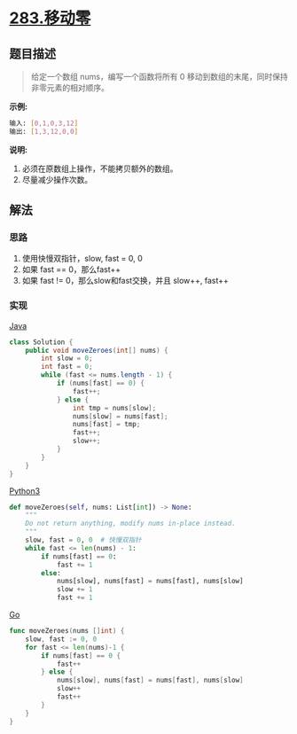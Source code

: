 # [283.移动零](https://leetcode-cn.com/problems/move-zeroes/)

## 题目描述

> 给定一个数组 nums，编写一个函数将所有 0 移动到数组的末尾，同时保持非零元素的相对顺序。

**示例:**

```sh
输入: [0,1,0,3,12]
输出: [1,3,12,0,0]
```

**说明:**

1. 必须在原数组上操作，不能拷贝额外的数组。
2. 尽量减少操作次数。

## 解法

### 思路

1. 使用快慢双指针，slow, fast = 0, 0
2. 如果 fast == 0，那么fast++
3. 如果 fast != 0，那么slow和fast交换，并且 slow++, fast++

### 实现

[Java](./Solution.java)

```java
class Solution {
    public void moveZeroes(int[] nums) {
        int slow = 0;
        int fast = 0;
        while (fast <= nums.length - 1) {
            if (nums[fast] == 0) {
                fast++;
            } else {
                int tmp = nums[slow];
                nums[slow] = nums[fast];
                nums[fast] = tmp;
                fast++;
                slow++;
            }
        }
    }
}
```

[Python3](./solution.py)

```python
def moveZeroes(self, nums: List[int]) -> None:
    """
    Do not return anything, modify nums in-place instead.
    """
    slow, fast = 0, 0  # 快慢双指针
    while fast <= len(nums) - 1:
        if nums[fast] == 0:
            fast += 1
        else:
            nums[slow], nums[fast] = nums[fast], nums[slow]
            slow += 1
            fast += 1
```

[Go](./solution.go)

```go
func moveZeroes(nums []int) {
    slow, fast := 0, 0
    for fast <= len(nums)-1 {
        if nums[fast] == 0 {
            fast++
        } else {
            nums[slow], nums[fast] = nums[fast], nums[slow]
            slow++
            fast++
        }
    }
}
```
